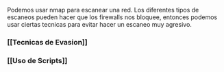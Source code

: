 Podemos usar nmap para escanear una red.
Los diferentes tipos de escaneos pueden hacer que los firewalls nos bloquee, entonces podemos usar ciertas tecnicas para evitar hacer un escaneo muy agresivo.
### [[Tecnicas de Evasion]]
### [[Uso de Scripts]]
